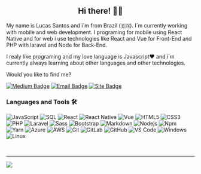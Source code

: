 <h2 align="center"> Hi there! 👋😁 </h2>

My name is Lucas Santos and i´m from Brazil (🇧🇷). I´m currently working with mobile and web development. I programing for mobile using React Native and for web i use technologies like React and Vue for Front-End and PHP with laravel and Node for Back-End.

I realy like programing and my love language is Javascript❤️ and i´m currently always learning about other languages and other technologies.

Would you like to find me?

[![Medium Badge](https://img.shields.io/badge/lucassantoss-blue?style=flat-square&logo=medium)](https://medium.com/@lucassantoss)
[![Email Badge](https://img.shields.io/badge/lucassanttos.dev@gmail.com-%23E44D27?style=flat-square&logo=gmail&logoColor=ffffff)](lucassanttos.dev@gmail.com)
[![Site Badge](https://img.shields.io/badge/lucassantos.io-black?style=flat-square&logo=browser)](https://lucassantos.io)

### Languages and Tools 🛠 

![JavaScript](https://img.shields.io/badge/-JavaScript-%23F7DF1C?style=flat-square&logo=javascript&logoColor=000000&labelColor=%23F7DF1C&color=%23FFCE5A)
![SQL](http://img.shields.io/badge/-SQL-3776AB?style=flat-square&logo=sql&logoColor=ffffff)
![React](https://img.shields.io/badge/-React-61DAFB?style=flat-square&logo=react&logoColor=ffffff)
![React Native](https://img.shields.io/badge/-React%20Native-61DAFB?style=flat-square&logo=react&logoColor=ffffff)
![Vue](https://img.shields.io/badge/-Vue-61DAFB?style=flat-square&logo=vue-dot-js&logoColor=ffffff)
![HTML5](https://img.shields.io/badge/-HTML5-%23E44D27?style=flat-square&logo=html5&logoColor=ffffff)
![CSS3](https://img.shields.io/badge/-CSS3-%231572B6?style=flat-square&logo=css3)
![PHP](https://img.shields.io/badge/-PHP-%23CC6699?style=flat-square&logo=php&logoColor=ffffff)
![Laravel](https://img.shields.io/badge/-Laravel-%23CC6699?style=flat-square&logo=laravel&logoColor=ffffff)
![Sass](https://img.shields.io/badge/-Sass-%23CC6699?style=flat-square&logo=sass&logoColor=ffffff)
![Bootstrap](https://img.shields.io/badge/-Bootstrap-563D7C?style=flat-square&logo=Bootstrap)
![Markdown](https://img.shields.io/badge/-Markdown-000000?style=flat-square&logo=markdown)
![Nodejs](https://img.shields.io/badge/-Nodejs-339933?style=flat-square&logo=Node.js&logoColor=ffffff)
![Npm](https://img.shields.io/badge/-npm-CB3837?style=flat-square&logo=npm)
![Yarn](https://img.shields.io/badge/-Yarn-CB3837?style=flat-square&logo=yarn)
![Azure](https://img.shields.io/badge/-Azure-FFCA28?style=flat-square&logo=microsoft-azure&logoColor=ffffff)
![AWS](https://img.shields.io/badge/-AWS-CC2927?style=flat-square&logo=aws&logoColor=ffffff)
![Git](https://img.shields.io/badge/-Git-%23F05032?style=flat-square&logo=git&logoColor=%23ffffff)
![GitLab](https://img.shields.io/badge/-GitLab-FCA121?style=flat-square&logo=gitlab)
![GitHub](https://img.shields.io/badge/-GitHub-181717?style=flat-square&logo=github)
![VS Code](http://img.shields.io/badge/-VS%20Code-007ACC?style=flat-square&logo=visual-studio-code&logoColor=ffffff)
![Windows](http://img.shields.io/badge/-Windows-0078D6?style=flat-square&logo=windows&logoColor=ffffff)
![Linux](http://img.shields.io/badge/-Linux-0078D6?style=flat-square&logo=linux&logoColor=ffffff)

<br/>

---

<a href="https://github.com/lucassanttoss">
  <img align="center" src="https://github-readme-stats.vercel.app/api/top-langs/?username=lucassanttoss&count_private=true&show_icons=true&theme=radical&layout=compact" />
</a>

<!--
**lucassanttoss/lucassanttoss** is a ✨ _special_ ✨ repository because its `README.md` (this file) appears on your GitHub profile.

Here are some ideas to get you started:

- 🔭 I’m currently working on ...
- 🌱 I’m currently learning ...
- 👯 I’m looking to collaborate on ...
- 🤔 I’m looking for help with ...
- 💬 Ask me about ...
- 📫 How to reach me: ...
- 😄 Pronouns: ...
- ⚡ Fun fact: ...
-->
